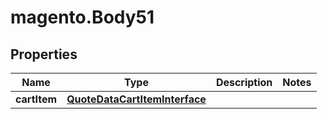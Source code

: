 # magento.Body51

## Properties
Name | Type | Description | Notes
------------ | ------------- | ------------- | -------------
**cartItem** | [**QuoteDataCartItemInterface**](QuoteDataCartItemInterface.md) |  | 


